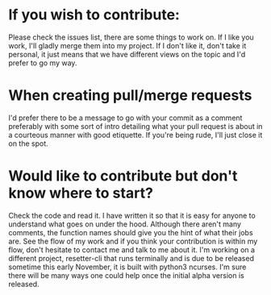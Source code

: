 # If you wish to contribute:
Please check the issues list, there are some things to work on. If I like you work, I'll gladly merge them into my project. If I don't like it, don't take it personal, it just means that we have different views on the topic and I'd prefer to go my way.

# When creating pull/merge requests
I'd prefer there to be a message to go with your commit as a comment preferably with some sort of intro detailing what your pull request is about in a courteous manner with good etiquette. If you're being rude, I'll just close it on the spot.

# Would like to contribute but don't know where to start?
Check the code and read it. I have written it so that it is easy for anyone to understand what goes on under the hood. Although there aren't many comments, the function names should give you the hint of what their jobs are. See the flow of my work and if you think your contribution is within my flow, don't hesitate to contact me and talk to me about it. I'm working on a different project, resetter-cli that runs terminally and is due to be released sometime this early November, it is built with python3 ncurses. I'm sure there will be many ways one could help once the initial alpha version is released.
